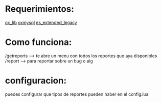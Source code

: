 # Requerimientos:
[ox_lib](https://github.com/overextended/ox_lib)
[oxmysql](https://github.com/overextended/oxmysql)
[es_extended_legacy](https://github.com/esx-framework/esx_core)

# Como funciona:
/getreports --> te abre un menu con todos los reportes que aya disponibles \
/report --> para reportar sobre un bug o alg 

# configuracion:
puedes configurar que tipos de reportes pueden haber en el config.lua 
